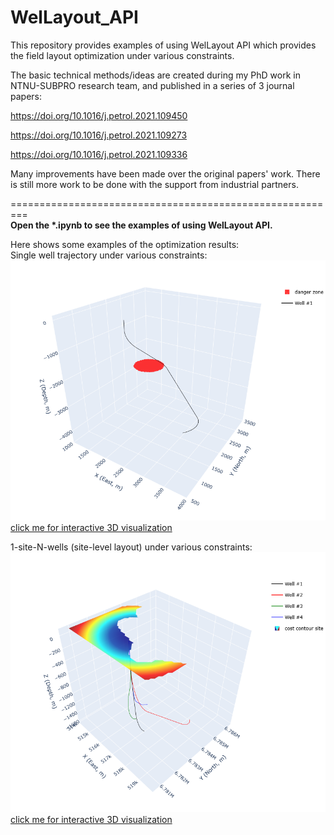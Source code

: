 # WelLayout_API
This repository provides examples of using WelLayout API which provides the field layout optimization under various constraints.


The basic technical methods/ideas are created during my PhD work in NTNU-SUBPRO research team, and published in a series of 3 journal papers:  

https://doi.org/10.1016/j.petrol.2021.109450

https://doi.org/10.1016/j.petrol.2021.109273

https://doi.org/10.1016/j.petrol.2021.109336

Many improvements have been made over the original papers' work. 
There is still more work to be done with the support from industrial partners.


=========================================================  
__Open the *.ipynb to see the examples of using WelLayout API.__

Here shows some examples of the optimization results:  
Single well trajectory under various constraints:
![image](./Demos/get_1well/ex1/figure.png)
[click me for interactive 3D visualization](./Demos/get_1well/ex1/figure.html)

1-site-N-wells (site-level layout) under various constraints:
![image](./Demos/get_1site/ex1/figure.png)
[click me for interactive 3D visualization](./Demos/get_1well/ex1/figure.html)